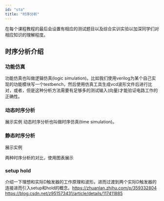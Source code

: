 ```yaml
---
id: "sta"
title: "时序分析"
---
```


在每个课程教程的最后会设置有相应的测试题目以及综合实训实验以加深同学们对相应知识的理解程度。



## 时序分析介绍
### 功能仿真
功能仿真也叫做逻辑仿真(logic simulation)。比如我们使用verilog为某个自己实现的功能模块写一个testbench，然后使用仿真工具生成vcd波形文件后进行比对，或者，但是这种分析方法需要有足够多的测试输入(向量)才能验证电路工作的正确性。

### 动态时序分析
展示实例
动态时序分析也叫做时序仿真(time simulation)。


### 静态时序分析
展示实例

两种时序分析的对比，使用图表展示

### setup hold

介绍一下理想和实际D触发器的工作原理和波形。进而过渡到两个实际D触发器的连接进而引入setup和hold的概念。https://zhuanlan.zhihu.com/p/359332804
https://blog.csdn.net/z951573431/article/details/117411885